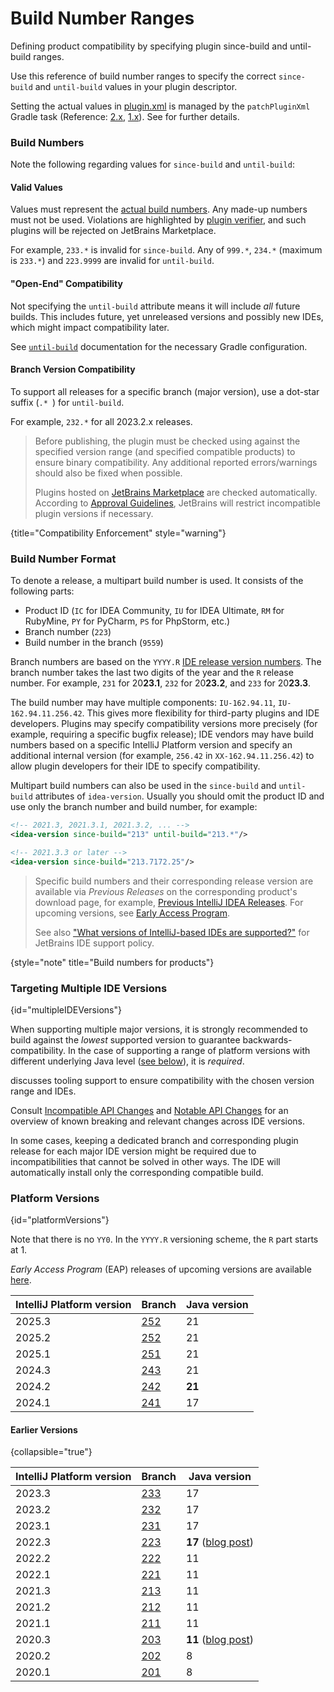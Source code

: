 <!-- Copyright 2000-2025 JetBrains s.r.o. and contributors. Use of this source code is governed by the Apache 2.0 license. -->

# Build Number Ranges

<link-summary>Defining product compatibility by specifying plugin since-build and until-build ranges.</link-summary>

Use this reference of build number ranges to specify the correct `since-build` and `until-build` values in your plugin descriptor.

Setting the actual values in <path>[plugin.xml](plugin_configuration_file.md)</path> is managed by the `patchPluginXml` Gradle task
(Reference: [2.x](tools_intellij_platform_gradle_plugin_tasks.md#patchPluginXml), [1.x](tools_gradle_intellij_plugin.md#tasks-patchpluginxml)).
See [](configuring_plugin_project.md#patching-the-plugin-configuration-file) for further details.

### Build Numbers

Note the following regarding values for `since-build` and `until-build`:

#### Valid Values

Values must represent the [actual build numbers](#build-number-format).
Any made-up numbers must not be used.
Violations are highlighted by [plugin verifier](verifying_plugin_compatibility.md), and such plugins will be rejected on JetBrains Marketplace.

For example, `233.*` is invalid for `since-build`.
Any of `999.*`, `234.*` (maximum is `233.*`) and `223.9999` are invalid for `until-build`.

#### "Open-End" Compatibility

Not specifying the `until-build` attribute means it will include _all_ future builds.
This includes future, yet unreleased versions and possibly new IDEs, which might impact compatibility later.

See [`until-build`](tools_intellij_platform_gradle_plugin_extension.md#intellijPlatform-pluginConfiguration-ideaVersion-untilBuild)
documentation for the necessary Gradle configuration.

#### Branch Version Compatibility

To support all releases for a specific branch (major version), use a dot-star suffix (`.* `) for `until-build`.

For example, `232.*` for all 2023.2.x releases.

> Before publishing, the plugin must be checked using [](verifying_plugin_compatibility.md#plugin-verifier) against the specified version range (and specified compatible products) to ensure binary compatibility.
> Any additional reported errors/warnings should also be fixed when possible.
>
> Plugins hosted on [JetBrains Marketplace](https://plugins.jetbrains.com) are checked automatically.
> According to [Approval Guidelines](https://plugins.jetbrains.com/legal/approval-guidelines), JetBrains will restrict incompatible plugin versions if necessary.
>
{title="Compatibility Enforcement" style="warning"}

### Build Number Format

To denote a release, a multipart build number is used.
It consists of the following parts:

* Product ID (`IC` for IDEA Community, `IU` for IDEA Ultimate, `RM` for RubyMine, `PY` for PyCharm, `PS` for PhpStorm, etc.)
* Branch number (`223`)
* Build number in the branch (`9559`)

Branch numbers are based on the `YYYY.R` [IDE release version numbers](https://blog.jetbrains.com/blog/2016/03/09/jetbrains-toolbox-release-and-versioning-changes/).
The branch number takes the last two digits of the year and the `R` release number.
For example, `231` for 20**23.1**, `232` for 20**23.2**, and `233` for 20**23.3**.

The build number may have multiple components: `IU-162.94.11`, `IU-162.94.11.256.42`.
This gives more flexibility for third-party plugins and IDE developers.
Plugins may specify compatibility versions more precisely (for example, requiring a specific bugfix release); IDE vendors may have build numbers based on a specific IntelliJ Platform version and specify an additional internal version (for example, `256.42` in `XX-162.94.11.256.42`) to allow plugin developers for their IDE to specify compatibility.

Multipart build numbers can also be used in the `since-build` and `until-build` attributes of `idea-version`.
Usually you should omit the product ID and use only the branch number and build number, for example:

<compare type="top-bottom" first-title="Any 213 branch version" second-title="Specific build number">

```xml
<!-- 2021.3, 2021.3.1, 2021.3.2, ... -->
<idea-version since-build="213" until-build="213.*"/>
```

```xml
<!-- 2021.3.3 or later -->
<idea-version since-build="213.7172.25"/>
```

</compare>

> Specific build numbers and their corresponding release version are available via _Previous Releases_ on the corresponding product's download page, for example, [Previous IntelliJ IDEA Releases](https://www.jetbrains.com/idea/download/previous.html).
> For upcoming versions, see [Early Access Program](https://eap.jetbrains.com).
>
> See also ["What versions of IntelliJ-based IDEs are supported?"](https://intellij-support.jetbrains.com/hc/en-us/articles/360019574859-What-versions-of-IntelliJ-based-IDEs-are-supported-) for JetBrains IDE support policy.
>
{style="note" title="Build numbers for products"}

### Targeting Multiple IDE Versions

{id="multipleIDEVersions"}

<include from="configuring_plugin_project.md" element-id="whichPlatformVersion"/>

When supporting multiple major versions, it is strongly recommended to build against the _lowest_ supported version to guarantee backwards-compatibility.
In the case of supporting a range of platform versions with different underlying Java level ([see below](#platformVersions)), it is _required_.

[](verifying_plugin_compatibility.md) discusses tooling support to ensure compatibility with the chosen version range and IDEs.

Consult [Incompatible API Changes](api_changes_list.md) and [Notable API Changes](api_notable.md) for an overview of known breaking and relevant changes across IDE versions.

In some cases, keeping a dedicated branch and corresponding plugin release for each major IDE version might be required due to incompatibilities that cannot be solved in other ways.
The IDE will automatically install only the corresponding compatible build.

### Platform Versions

{id="platformVersions"}

Note that there is no `YY0`.
In the `YYYY.R` versioning scheme, the `R` part starts at 1.

<include from="snippets.topic" element-id="gradlePluginVersion"/>

_Early Access Program_ (EAP) releases of upcoming versions are available [here](https://eap.jetbrains.com).

| IntelliJ Platform version | Branch                                                          | Java version |
|---------------------------|-----------------------------------------------------------------|--------------|
| 2025.3                    | [252](https://github.com/JetBrains/intellij-community/tree/253) | 21           |
| 2025.2                    | [252](https://github.com/JetBrains/intellij-community/tree/252) | 21           |
| 2025.1                    | [251](https://github.com/JetBrains/intellij-community/tree/251) | 21           |
| 2024.3                    | [243](https://github.com/JetBrains/intellij-community/tree/243) | 21           |
| 2024.2                    | [242](https://github.com/JetBrains/intellij-community/tree/242) | **21**       |
| 2024.1                    | [241](https://github.com/JetBrains/intellij-community/tree/241) | 17           |

#### Earlier Versions

{collapsible="true"}

| IntelliJ Platform version | Branch                                                          | Java version                                                                                            |
|---------------------------|-----------------------------------------------------------------|---------------------------------------------------------------------------------------------------------|
| 2023.3                    | [233](https://github.com/JetBrains/intellij-community/tree/233) | 17                                                                                                      |
| 2023.2                    | [232](https://github.com/JetBrains/intellij-community/tree/232) | 17                                                                                                      |
| 2023.1                    | [231](https://github.com/JetBrains/intellij-community/tree/231) | 17                                                                                                      |
| 2022.3                    | [223](https://github.com/JetBrains/intellij-community/tree/223) | **17** ([blog post](https://blog.jetbrains.com/platform/2022/08/intellij-project-migrates-to-java-17/)) |
| 2022.2                    | [222](https://github.com/JetBrains/intellij-community/tree/222) | 11                                                                                                      |
| 2022.1                    | [221](https://github.com/JetBrains/intellij-community/tree/221) | 11                                                                                                      |
| 2021.3                    | [213](https://github.com/JetBrains/intellij-community/tree/213) | 11                                                                                                      |
| 2021.2                    | [212](https://github.com/JetBrains/intellij-community/tree/212) | 11                                                                                                      |
| 2021.1                    | [211](https://github.com/JetBrains/intellij-community/tree/211) | 11                                                                                                      |
| 2020.3                    | [203](https://github.com/JetBrains/intellij-community/tree/203) | **11** ([blog post](https://blog.jetbrains.com/platform/2020/09/intellij-project-migrates-to-java-11/)) |
| 2020.2                    | [202](https://github.com/JetBrains/intellij-community/tree/202) | 8                                                                                                       |
| 2020.1                    | [201](https://github.com/JetBrains/intellij-community/tree/201) | 8                                                                                                       |
